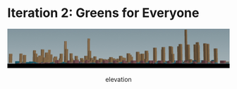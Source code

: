 # Iteration 2: Greens for Everyone

<img src="imgs/2_elevation.jpg" width = "1000">
<p align="center"> elevation



